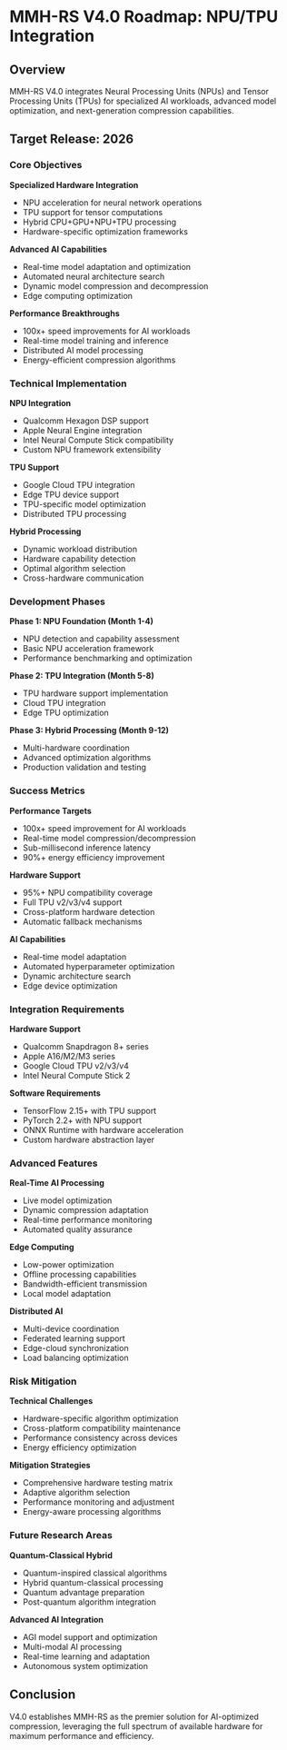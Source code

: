 # MMH-RS V4.0 Roadmap: NPU/TPU Integration

## Overview

MMH-RS V4.0 integrates Neural Processing Units (NPUs) and Tensor Processing Units (TPUs) for specialized AI workloads, advanced model optimization, and next-generation compression capabilities.

## Target Release: 2026

### Core Objectives

**Specialized Hardware Integration**
- NPU acceleration for neural network operations
- TPU support for tensor computations
- Hybrid CPU+GPU+NPU+TPU processing
- Hardware-specific optimization frameworks

**Advanced AI Capabilities**
- Real-time model adaptation and optimization
- Automated neural architecture search
- Dynamic model compression and decompression
- Edge computing optimization

**Performance Breakthroughs**
- 100x+ speed improvements for AI workloads
- Real-time model training and inference
- Distributed AI model processing
- Energy-efficient compression algorithms

### Technical Implementation

**NPU Integration**
- Qualcomm Hexagon DSP support
- Apple Neural Engine integration
- Intel Neural Compute Stick compatibility
- Custom NPU framework extensibility

**TPU Support**
- Google Cloud TPU integration
- Edge TPU device support
- TPU-specific model optimization
- Distributed TPU processing

**Hybrid Processing**
- Dynamic workload distribution
- Hardware capability detection
- Optimal algorithm selection
- Cross-hardware communication

### Development Phases

**Phase 1: NPU Foundation (Month 1-4)**
- NPU detection and capability assessment
- Basic NPU acceleration framework
- Performance benchmarking and optimization

**Phase 2: TPU Integration (Month 5-8)**
- TPU hardware support implementation
- Cloud TPU integration
- Edge TPU optimization

**Phase 3: Hybrid Processing (Month 9-12)**
- Multi-hardware coordination
- Advanced optimization algorithms
- Production validation and testing

### Success Metrics

**Performance Targets**
- 100x+ speed improvement for AI workloads
- Real-time model compression/decompression
- Sub-millisecond inference latency
- 90%+ energy efficiency improvement

**Hardware Support**
- 95%+ NPU compatibility coverage
- Full TPU v2/v3/v4 support
- Cross-platform hardware detection
- Automatic fallback mechanisms

**AI Capabilities**
- Real-time model adaptation
- Automated hyperparameter optimization
- Dynamic architecture search
- Edge device optimization

### Integration Requirements

**Hardware Support**
- Qualcomm Snapdragon 8+ series
- Apple A16/M2/M3 series
- Google Cloud TPU v2/v3/v4
- Intel Neural Compute Stick 2

**Software Requirements**
- TensorFlow 2.15+ with TPU support
- PyTorch 2.2+ with NPU support
- ONNX Runtime with hardware acceleration
- Custom hardware abstraction layer

### Advanced Features

**Real-Time AI Processing**
- Live model optimization
- Dynamic compression adaptation
- Real-time performance monitoring
- Automated quality assurance

**Edge Computing**
- Low-power optimization
- Offline processing capabilities
- Bandwidth-efficient transmission
- Local model adaptation

**Distributed AI**
- Multi-device coordination
- Federated learning support
- Edge-cloud synchronization
- Load balancing optimization

### Risk Mitigation

**Technical Challenges**
- Hardware-specific algorithm optimization
- Cross-platform compatibility maintenance
- Performance consistency across devices
- Energy efficiency optimization

**Mitigation Strategies**
- Comprehensive hardware testing matrix
- Adaptive algorithm selection
- Performance monitoring and adjustment
- Energy-aware processing algorithms

### Future Research Areas

**Quantum-Classical Hybrid**
- Quantum-inspired classical algorithms
- Hybrid quantum-classical processing
- Quantum advantage preparation
- Post-quantum algorithm integration

**Advanced AI Integration**
- AGI model support and optimization
- Multi-modal AI processing
- Real-time learning and adaptation
- Autonomous system optimization

## Conclusion

V4.0 establishes MMH-RS as the premier solution for AI-optimized compression, leveraging the full spectrum of available hardware for maximum performance and efficiency. 